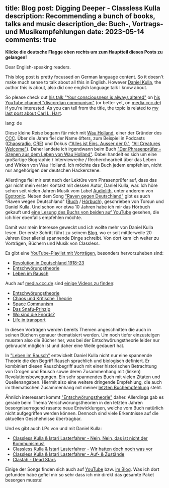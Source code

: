 title: Blog
post: Digging Deeper - Classless Kulla
description: Recommending a bunch of books, talks and music
description_de: Buch-, Vortrags- und Musikempfehlungen
date: 2023-05-14
comments: true
---

**Klicke die deutsche Flagge oben rechts um zum Hauptteil dieses Posts zu gelangen!**

Dear English-speaking readers.

This blog post is pretty focussed on German language content.
So it doesn't make much sense to talk about all this in English.
However [Daniel Kulla](https://www.classless.org/), the author this is about, also did one english language talk I know about.

So please check out [his talk "Your consciousness is always altered"](https://www.youtube.com/watch?v=GyognyfSDbY) on [his YouTube channel "discordian communism"](https://www.youtube.com/user/discordiancommunism) (or better yet, on [media.ccc.de](https://media.ccc.de/v/eh16-29-life_in_transport_leben_im_rausch)) if you're interested.
As you can tell from the title, the topic is related to [my last post about Carl L. Hart](2022_10_11_carl_hart.html).

<!--%
lightgallery([
    [ "img/kulla_wau.jpg", "My copy of 'Der Phrasenprüfer'" ],
    [ "img/kulla_raven.jpg", "My copy of 'Raven wegen Deutschland'" ],
    [ "img/kulla_rausch.jpg", "My copy of 'Leben im Rausch'" ],
    [ "img/kulla_theorie.jpg", "My copy of 'Entschwörungstheorie'" ],
    [ "img/kulla_musik.jpg", "My LPs and CDs by Classless Kulla" ],
])
%-->

lang: de

Diese kleine Reise begann für mich mit [Wau Holland](https://de.wikipedia.org/wiki/Wau_Holland), einer der Gründer des [CCC](https://de.wikipedia.org/wiki/Chaos_Computer_Club).
Über die Jahre fiel der Name öfters, zum Beispiel in Podcasts ([Chaosradio](https://chaosradio.de/), [CRE](https://cre.fm/)) und Dokus (["Alles ist Eins. Ausser der 0."](https://allesisteins.film/), ["All Creatures Welcome"](https://sandratrostel.de/projects/acw/)).
Daher landete ich irgendwann beim Buch ["Der Phrasenprüfer - Szenen aus dem Leben von Wau Holland"](https://gruenekraft.com/phrasenpruefer-p-16359.html).
Dabei handelt es sich um eine großartige Biographie / Interviewreihe / Recherchearbeit über das Leben und Wirken von Wau Holland.
Ich möchte das Buch jedem empfehlen, nicht nur angehörigen der deutschen Hackerszene.

Allerdings fiel mir erst nach der Lektüre vom Phrasenprüfer auf, dass das gar nicht mein erster Kontakt mit dessen Autor, Daniel Kulla, war.
Ich höre schon seit vielen Jahren Musik vom Label [Audiolith](https://audiolith.net/), unter anderem von [Egotronic](https://www.egotronic.net/).
Neben dem Song ["Raven gegen Deutschland"](https://www.youtube.com/watch?v=0rKStgTEH40) gibt es auch "Raven wegen Deutschland" ([Buch](https://amzn.to/3CpilPj) / [Hörbuch](https://www.youtube.com/watch?v=JQio5EoT8RM)), geschrieben von Torsun und Daniel Kulla.
Und schon vor etwa 10 Jahren habe ich mir das Hörbuch gekauft und [eine Lesung des Buchs von beiden auf YouTube](https://www.youtube.com/watch?v=pBy4biTvFb8) gesehen, die ich hier ebenfalls empfehlen möchte.

<!--%
lightgallery([
    [ "img/kulla_wau.jpg", "Meine Ausgabe von 'Der Phrasenprüfer'" ],
    [ "img/kulla_raven.jpg", "Meine Ausgabe vom 'Raven wegen Deutschland' Hörbuch" ],
])
%-->

Damit war mein Interesse geweckt und ich wollte mehr von Daniel Kulla lesen.
Der erste Schritt führt zu seinem [Blog](https://www.classless.org/), wo er seit mittlerweile 20 Jahren über allerlei spannende Dinge schreibt.
Von dort kam ich weiter zu Vorträgen, Büchern und Musik von Classless.

Es gibt eine [YouTube-Playlist mit Vorträgen](https://www.youtube.com/playlist?list=PLcm6go_TJPBHmoYIP62tYCfWpJ67k348A), besonders hervorzuheben sind:

 * [Revolution in Deutschland 1918-23](https://www.youtube.com/watch?v=mkNDKCLGqAE)
 * [Entschwörungstheorie](https://www.youtube.com/watch?v=MnM6I0j62Zg)
 * [Leben im Rausch](https://www.youtube.com/watch?v=r1llqbZeljA)

Auch auf [media.ccc.de](https://media.ccc.de/) sind [einige Videos zu finden](https://media.ccc.de/search/?q=kulla):

 * [Entschwörungstheorie](https://media.ccc.de/v/22C3-426-de-entschwoerungstheorie)
 * [Chaos und Kritische Theorie](https://media.ccc.de/v/23C3-1452-de-critical_theory_and_chaos)
 * [Space Communism](https://media.ccc.de/v/24c3-2276-en-space_communism)
 * [Das Snafu-Prinzip](https://media.ccc.de/v/SIGINT09_3203_de_das_snafu_prinzip)
 * [Wo sind die Fnords?](https://media.ccc.de/v/sigint10_3838_de_wo_sind_die_fnords)
 * [Life in transport](https://media.ccc.de/v/eh16-29-life_in_transport_leben_im_rausch)

In diesen Vorträgen werden bereits Themen angeschnitten die auch in seinen Büchern genauer thematisiert werden.
Um noch tiefer einzusteigen mussten also die Bücher her, was bei der Entschwörungstheorie leider nur gebraucht möglich ist und daher eine Weile gedauert hat.

In ["Leben im Rausch"](https://www.ventil-verlag.de/titel/1586/leben-im-rausch) entwickelt Daniel Kulla nicht nur eine spannende Theorie die den Begriff Rausch sprachlich und biologisch definiert.
Er kombiniert diesen Rauschbegriff auch mit einer historischen Betrachtung von Drogen und Rausch sowie deren Zusammenhang mit (linken) Revolutionsbewegungen.
Ein sehr spannendes Buch mit vielen Zitaten und Quellenangaben.
Hiermit also eine weitere dringende Empfehlung, die auch im thematischen Zusammenhang mit meiner [letzten Buchempfehlung](2022_10_11_carl_hart.html) steht.

Ähnlich interessant kommt ["Entschwörungstheorie"](https://www.classless.org/2007/04/06/buch-entschworungstheorie-released/) daher.
Allerdings gab es gerade beim Thema Verschwörungstheorien in den letzten Jahren besorgniserregend rasante neue Entwicklungen, welche vom Buch natürlich nicht aufgegriffen werden können.
Dennoch sind viele Erkentnisse auf die aktuellen Geschehnisse übertragbar.

<!--%
lightgallery([
    [ "img/kulla_rausch.jpg", "Meine Ausgabe von 'Leben im Rausch'" ],
    [ "img/kulla_theorie.jpg", "Meine Ausgabe von 'Entschwörungstheorie'" ],
])
%-->

Und es gibt auch LPs von und mit Daniel Kulla:

 * [Classless Kulla & Istari Lasterfahrer - Nein, Nein, das ist nicht der Kommunismus!](https://sozialistischer-plattenbau.org/catalog/product_info.php?products_id=1033)
 * [Classless Kulla & Istari Lasterfahrer - Wir hatten doch noch was vor](https://sozialistischer-plattenbau.org/catalog/product_info.php?products_id=1275)
 * [Classless Kulla & Istari Lasterfahrer - Auf- & Zustände](https://sozialistischer-plattenbau.org/catalog/product_info.php?products_id=1456)
 * [Clastah - Dead Stars](http://clastah.space/)

Einige der Songs finden sich auch auf [YouTube](https://www.youtube.com/results?search_query=classless+kulla) bzw. [im Blog](https://www.classless.org/2016/10/14/out-now-clastah-dead-stars/).
Was ich dort gefunden habe gefiel mir so sehr dass ich mir direkt das gesamte Paket besorgen musste!

<!--%
lightgallery([
    [ "img/kulla_musik.jpg", "Meine LPs und CDs von Classless Kulla" ],
])
%-->

